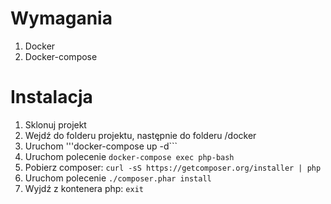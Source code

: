 # Wymagania

1. Docker
2. Docker-compose

# Instalacja

1. Sklonuj projekt
2. Wejdź do folderu projektu, następnie do folderu /docker
3. Uruchom '''docker-compose up -d```
4. Uruchom polecenie ```docker-compose exec php-bash```
5. Pobierz composer: ```curl -sS https://getcomposer.org/installer | php```
6. Uruchom polecenie ```./composer.phar install```
8. Wyjdź z kontenera php: ```exit```
